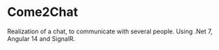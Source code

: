 # Come2Chat
 Realization of a chat, to communicate with several people. Using .Net 7, Angular 14 and SignalR.
